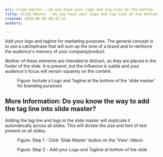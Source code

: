 ```yaml
---
uri: slide-master---do-you-have-your-logo-and-tag-line-at-the-bottom
title: Slide Master - Do you have your logo and tag line at the bottom?
created: 2010-06-08 08:41:21
authors:

---
```





<span class='intro'> 
  <p>Add your logo and tagline for marketing purposes. The general concept is to use a catchphrase that will sum up the tone of a brand and to reinforce the audience's memory of your company/product.</p>
<p>Neither of these elements are intended to distract, so they are placed in the footer of the slide. It is present, but the influence is subtle and your audience's focus will remain squarely on the content. </p>
 </span>


  <dl>
    <dt><img class="ms-rteCustom-ImageArea" src="/PublishingImages/tagLine.gif" alt="" /> </dt>
    <dd class="ms-rteCustom-FigureNormal">Figure&#58; Include a Logo and Tagline at the bottom of the 'slide master' for branding purposes</dd>
</dl>
    <h2>More Information&#58; Do you know the way to add the tag line into slide master?</h2>
    <p>Adding the tag line and logo in the slide master will duplicate it automatically across all slides. This will dictate the size and font of text present on all slides. </p>
    <dl class="image">
        <dt><img src="/PublishingImages/master-2.gif" alt="" /> </dt>
        <dd>Figure&#58; Step 1 - Click 'Slide Master' button on the 'View' ribbon</dd>
    </dl>
    <dl class="image">
        <dt><img src="/PublishingImages/master-3.gif" alt="" /> </dt>
        <dd>Figure&#58; Step 2 - Add your Logo and Tagline at bottom of the slide </dd>
    </dl>
    




